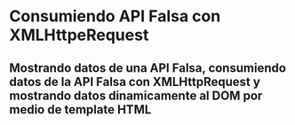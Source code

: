 # Consumiendo API Falsa con XMLHttpeRequest

## Mostrando datos de una API Falsa, consumiendo datos de la API Falsa con XMLHttpRequest y mostrando datos dinamicamente al DOM por medio de template HTML